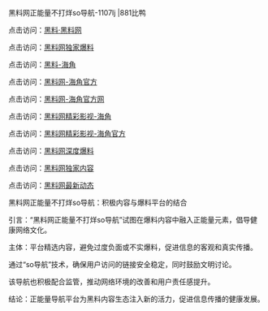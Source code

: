 黑料网正能量不打烊so导航-1107lj |881比鸭

点击访问：<a href="https://heiliaolvzlu3.pages.dev">黑料·黑料网</a>

点击访问：<a href="https://heiliaoyvnrda.pages.dev">黑料网独家爆料</a>

点击访问：<a href="https://heiliaokof3cy.pages.dev">黑料-海角</a>

点击访问：<a href="https://heiliao3gvg9.pages.dev">黑料网-海角官方</a>

点击访问：<a href="https://heiliao9wsbg3.pages.dev">黑料网-海角官方网</a>

点击访问：<a href="https://heiliao5s28gk.pages.dev">黑料网精彩影视-海角</a>

点击访问：<a href="https://heiliaoxfe5rb.pages.dev">黑料网精彩影视-海角官方</a>

点击访问：<a href="https://heiliaoryrhyu.pages.dev">黑料网深度爆料</a>

点击访问：<a href="https://heiliaoubleqx.pages.dev">黑料网独家内容</a>

点击访问：<a href="https://heiliaox6jgh3.pages.dev">黑料网最新动态</a>

黑料网正能量不打烊so导航：积极内容与爆料平台的结合

引言：“黑料网正能量不打烊so导航”试图在爆料内容中融入正能量元素，倡导健康网络文化。

主体：平台精选内容，避免过度负面或不实爆料，促进信息的客观和真实传播。

通过“so导航”技术，确保用户访问的链接安全稳定，同时鼓励文明讨论。

该导航也积极配合监管，推动网络环境的改善和用户责任感提升。

结论：正能量导航平台为黑料内容生态注入新的活力，促进信息传播的健康发展。
